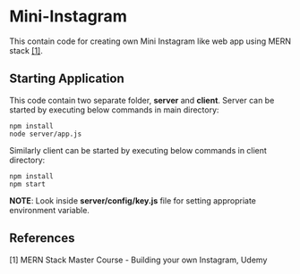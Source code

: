 # Mini-Instagram
This contain code for creating own Mini Instagram like web app using MERN stack [[1]](#1).

## Starting Application
This code contain two separate folder, **server** and **client**. Server can be started by executing below commands in main directory:
 ```
npm install
node server/app.js
```
Similarly client can be started by executing below commands in client directory:
 ```
npm install
npm start
```
**NOTE**: Look inside **server/config/key.js** file for setting appropriate environment variable.

## References
<a id="1">[1]</a>
MERN Stack Master Course - Building your own Instagram, Udemy